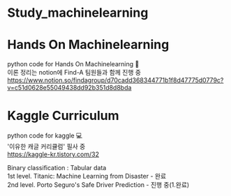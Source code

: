 # Study_machinelearning

# Hands On Machinelearning
python code for Hands On Machinelearning 📖 \
이론 정리는 notion에 Find-A 팀원들과 함께 진행 중 \
https://www.notion.so/findagroup/d70cadd368344771b1f8d47775d0779c?v=c51d0628e55049438dd92b351d8d8bda



# Kaggle Curriculum
python code for kaggle 💻 \
'이유한 캐글 커리큘럼' 필사 중\
https://kaggle-kr.tistory.com/32

Binary classification : Tabular data\
1st level. Titanic: Machine Learning from Disaster - 완료\
2nd level. Porto Seguro's Safe Driver Prediction - 진행 중(1.완료)
